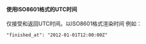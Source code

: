 #### 使用ISO8601格式的UTC时间

仅接受和返回UTC时间。以ISO8601格式渲染时间
例如：

```
"finished_at": "2012-01-01T12:00:00Z"
```
